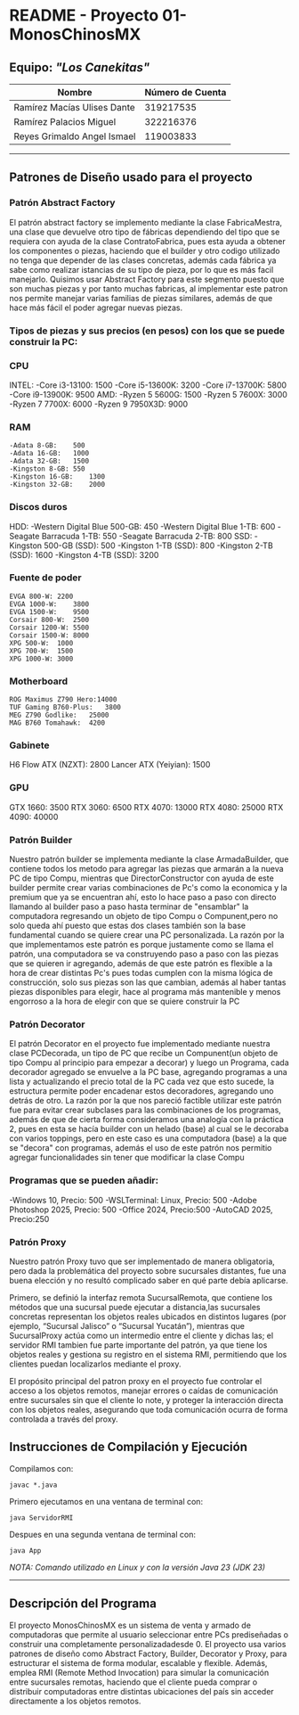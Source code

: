 # README - Proyecto 01- MonosChinosMX

## Equipo: *"Los Canekitas"*

| Nombre                          | Número de Cuenta |
|---------------------------------|------------------|
| Ramírez Macías Ulises Dante     | 319217535        |
| Ramírez Palacios Miguel         | 322216376        |
| Reyes Grimaldo Angel Ismael     | 119003833        |

---      

## Patrones de Diseño usado para el proyecto

### Patrón **Abstract Factory**

El patrón abstract factory se implemento mediante la clase FabricaMestra, una clase que devuelve otro tipo de fábricas dependiendo del tipo que se requiera con ayuda de la clase ContratoFabrica, pues esta ayuda a obtener los componentes o piezas, haciendo que el builder y otro codigo utilizado no tenga que depender de las clases concretas, además cada fábrica ya sabe como realizar istancias de su tipo de pieza, por lo que es más facil manejarlo.
Quisimos usar Abstract Factory para este segmento puesto que son muchas piezas y por tanto muchas fabricas, al implementar este patron nos permite manejar varias familias de piezas similares, además de que hace más fácil el poder agregar nuevas piezas.

### Tipos de piezas y sus precios (en pesos) con los que se puede construir la PC:
### **CPU**
INTEL:
  -Core i3-13100:	1500
	-Core i5-13600K:	3200
	-Core i7-13700K:	5800
	-Core i9-13900K:	9500
  AMD:
	-Ryzen 5 5600G:	1500
	-Ryzen 5 7600X:	3000
	-Ryzen 7 7700X:	6000
	-Ryzen 9 7950X3D:	9000
### **RAM**
	-Adata 8-GB:	500
	-Adata 16-GB:	1000
	-Adata 32-GB:	1500
	-Kingston 8-GB:	550
	-Kingston 16-GB:	1300
	-Kingston 32-GB:	2000
### **Discos duros**
HDD:
  -Western Digital Blue 500-GB:	450
	-Western Digital Blue 1-TB:	600
	-Seagate Barracuda 1-TB: 550
	-Seagate Barracuda 2-TB: 800
  SSD:
	-Kingston 500-GB (SSD):	500
	-Kingston 1-TB (SSD):	800
	-Kingston 2-TB (SSD):	1600
	-Kingston 4-TB (SSD):	3200
### **Fuente de poder**
	EVGA 800-W:	2200
	EVGA 1000-W:	3800
	EVGA 1500-W:	9500
	Corsair 800-W:	2500
	Corsair 1200-W:	5500
	Corsair 1500-W:	8000
	XPG 500-W:	1000
	XPG 700-W:	1500
	XPG 1000-W:	3000
 ### **Motherboard**
 	ROG Maximus Z790 Hero:14000
	TUF Gaming B760-Plus:	3800
	MEG Z790 Godlike:	25000
	MAG B760 Tomahawk:	4200
  ### **Gabinete**
  H6 Flow ATX (NZXT):	2800
	Lancer ATX (Yeiyian):	1500
  ### **GPU**
  GTX 1660:	3500
	RTX 3060:	6500
	RTX 4070:	13000
	RTX 4080:	25000
	RTX 4090:	40000


### Patrón **Builder**
Nuestro patrón builder se implementa mediante la clase ArmadaBuilder, que contiene todos los metodo para agregar las piezas que armarán a la nueva PC de tipo Compu, mientras que DirectorConstructor con ayuda de este builder permite crear varias combinaciones de Pc's como la economica y la premium que ya se encuentran ahí, esto lo hace paso a paso con directo llamando al builder paso a paso hasta terminar de "ensamblar" la computadora regresando un objeto de tipo Compu o Compunent,pero no solo queda ahí puesto que estas dos clases también son la base fundamental cuando se quiere crear una PC personalizada.
La razón por la que implementamos este patrón es porque justamente como se llama el patrón, una computadora se va construyendo paso a paso con las piezas que se quieren ir agregando, además de que este patrón es flexible a la hora de crear distintas Pc's pues todas cumplen con la misma lógica de construcción, solo sus piezas son las que cambian, además al haber tantas piezas disponibles para elegir, hace al programa más mantenible y menos engorroso a la hora de elegir con que se quiere construir la PC


### Patrón **Decorator**
El patrón Decorator en el proyecto fue implementado mediante nuestra clase PCDecorada, un tipo de PC que recibe un Compunent(un objeto de tipo Compu al principio para empezar a decorar) y luego un Programa, cada decorador agregado se envuelve a la PC base, agregando programas a una lista y actualizando el precio total de la PC cada vez que esto sucede, la estructura permite poder encadenar estos decoradores, agregando uno detrás de otro.
La razón por la que nos pareció factible utilizar este patrón fue para evitar crear subclases para las combinaciones de los programas, además de que de cierta forma consideramos una analogía con la práctica 2, pues en esta se hacía builder con un helado (base) al cual se le decoraba con varios toppings, pero en este caso es una computadora (base) a la que se "decora" con programas, además el uso de este patrón nos permitio agregar funcionalidades sin tener que modificar la clase Compu

### Programas que se pueden añadir: 
-Windows 10, Precio: 500
-WSLTerminal: Linux, Precio: 500
-Adobe Photoshop 2025, Precio: 500
-Office 2024, Precio:500
-AutoCAD 2025, Precio:250


### Patrón **Proxy**
Nuestro patrón Proxy tuvo que ser implementado de manera obligatoria, pero dada la problemática del proyecto sobre sucursales distantes, fue una buena elección y no resultó complicado saber en qué parte debía aplicarse.

Primero, se definió la interfaz remota SucursalRemota, que contiene los métodos que una sucursal puede ejecutar a distancia,las sucursales concretas representan los objetos reales ubicados en distintos lugares (por ejemplo, “Sucursal Jalisco” o “Sucursal Yucatán”), mientras que SucursalProxy actúa como un intermedio entre el cliente y dichas las; el servidor RMI tambien fue parte importante del patrón, ya que tiene los objetos reales y gestiona su registro en el sistema RMI, permitiendo que los clientes puedan localizarlos mediante el proxy.

El propósito principal del patron proxy en el proyecto fue controlar el acceso a los objetos remotos, manejar errores o caídas de comunicación entre sucursales sin que el cliente lo note, y proteger la interacción directa con los objetos reales, asegurando que toda comunicación ocurra de forma controlada a través del proxy.

## Instrucciones de Compilación y Ejecución

  Compilamos con:
  ```
  javac *.java
  ```
  Primero ejecutamos en una ventana de terminal con:
  ```
  java ServidorRMI
  ```
  Despues en una segunda ventana de terminal con:
  ```
  java App
  ```

*NOTA: Comando utilizado en Linux y con la versión Java 23 (JDK 23)*

---

## Descripción del Programa

El proyecto MonosChinosMX es un sistema de venta y armado de computadoras que permite al usuario seleccionar entre PCs prediseñadas o construir una completamente personalizadadesde 0.
El proyecto usa varios patrones de diseño como Abstract Factory, Builder, Decorator y Proxy, para estructurar el sistema de forma modular, escalable y flexible.
Además, emplea RMI (Remote Method Invocation) para simular la comunicación entre sucursales remotas, haciendo que el cliente pueda comprar o distribuir computadoras entre distintas ubicaciones del país sin acceder directamente a los objetos remotos.
